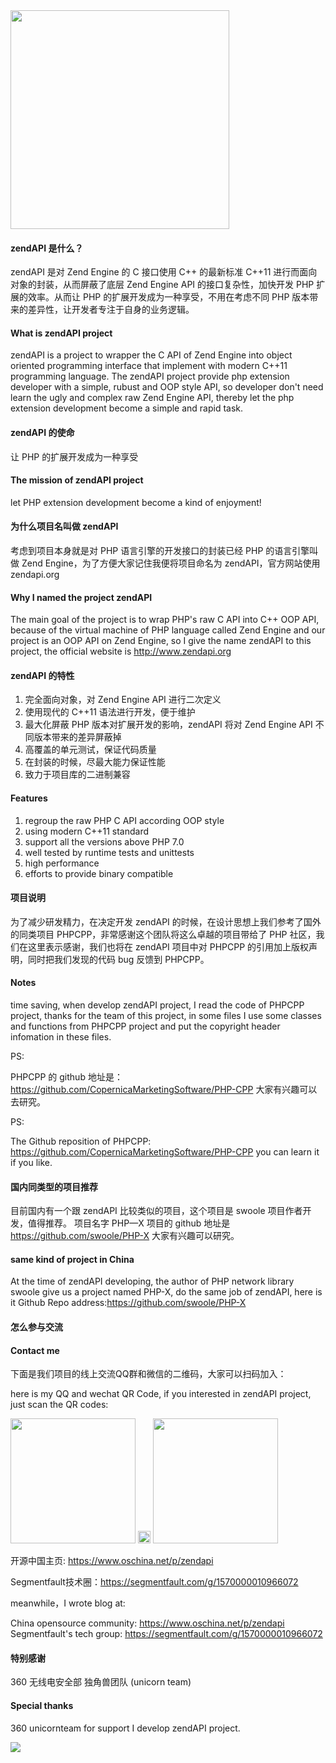 <img width="350" src ="https://raw.githubusercontent.com/qcoreteam/zendapi/master/assets/images/zendapi.png"/>

#### zendAPI 是什么？

zendAPI 是对 Zend Engine 的 C 接口使用 C++ 的最新标准 C++11 进行而面向对象的封装，从而屏蔽了底层 Zend Engine API 的接口复杂性，加快开发 PHP 扩展的效率。从而让 PHP 的扩展开发成为一种享受，不用在考虑不同 PHP 版本带来的差异性，让开发者专注于自身的业务逻辑。

#### What is zendAPI project

zendAPI is a project to wrapper the C API of Zend Engine into object oriented programming interface that implement with modern C++11 programming language. The zendAPI project provide php extension developer with a simple, rubust and OOP style API, so developer don't need learn the ugly and complex raw Zend Engine API, thereby let the php extension development become a simple and rapid task. 

#### zendAPI 的使命

让 PHP 的扩展开发成为一种享受

#### The mission of zendAPI project

let PHP extension development become a kind of enjoyment! 

#### 为什么项目名叫做 zendAPI

考虑到项目本身就是对 PHP 语言引擎的开发接口的封装已经 PHP 的语言引擎叫做 Zend Engine，为了方便大家记住我便将项目命名为 zendAPI，官方网站使用 zendapi.org

#### Why I named the project zendAPI

The main goal of the project is to wrap PHP's raw C API into C++ OOP API, because of the virtual machine of PHP language called Zend Engine and our project is an OOP API on Zend Engine, so I give the name zendAPI to this project, the official website is http://www.zendapi.org

#### zendAPI 的特性

1. 完全面向对象，对 Zend Engine API 进行二次定义
2. 使用现代的 C++11 语法进行开发，便于维护
3. 最大化屏蔽 PHP 版本对扩展开发的影响，zendAPI 将对 Zend Engine API 不同版本带来的差异屏蔽掉
4. 高覆盖的单元测试，保证代码质量
5. 在封装的时候，尽最大能力保证性能
6. 致力于项目库的二进制兼容

#### Features

1. regroup the raw PHP C API according OOP style
2. using modern C++11 standard
3. support all the versions above PHP 7.0
4. well tested by runtime tests and unittests
5. high performance
6. efforts to provide binary compatible

#### 项目说明

为了减少研发精力，在决定开发 zendAPI 的时候，在设计思想上我们参考了国外的同类项目 PHPCPP，非常感谢这个团队将这么卓越的项目带给了 PHP 社区，我们在这里表示感谢，我们也将在 zendAPI 项目中对 PHPCPP 的引用加上版权声明，同时把我们发现的代码 bug 反馈到 PHPCPP。

#### Notes

time saving, when develop zendAPI project, I read the code of PHPCPP project, thanks for the team of this project, in some files I use some classes and functions from PHPCPP project and put the copyright header infomation in these files.

PS:

PHPCPP 的 github 地址是： https://github.com/CopernicaMarketingSoftware/PHP-CPP 大家有兴趣可以去研究。

PS:

The Github reposition of PHPCPP: https://github.com/CopernicaMarketingSoftware/PHP-CPP you can learn it if you like.

#### 国内同类型的项目推荐
目前国内有一个跟 zendAPI 比较类似的项目，这个项目是 swoole 项目作者开发，值得推荐。
项目名字 PHP—X
项目的 github 地址是 https://github.com/swoole/PHP-X 大家有兴趣可以研究。

#### same kind of project in China

At the time of zendAPI developing, the author of PHP network library swoole give us a project named PHP-X, do the same job of zendAPI, here is it Github Repo address:https://github.com/swoole/PHP-X

#### 怎么参与交流
#### Contact me

下面是我们项目的线上交流QQ群和微信的二维码，大家可以扫码加入：

here is my QQ and wechat QR Code, if you interested in zendAPI project, just scan the QR codes:
<div>
<img width = "200" src="https://raw.githubusercontent.com/qcoreteam/zendapi/master/assets/images/qq.png"/>
<img width = "20" src="https://raw.githubusercontent.com/qcoreteam/zendapi/master/assets/images/blank.png"/>
<img width = "200" src="https://raw.githubusercontent.com/qcoreteam/zendapi/master/assets/images/wechat.png"/></div>
</div>

开源中国主页: https://www.oschina.net/p/zendapi

Segmentfault技术圈：https://segmentfault.com/g/1570000010966072

meanwhile，I wrote blog at:

China opensource community: https://www.oschina.net/p/zendapi
Segmentfault's tech group: https://segmentfault.com/g/1570000010966072


#### 特别感谢

360 无线电安全部 独角兽团队 (unicorn team)

#### Special thanks

360 unicornteam for support I develop zendAPI project.

<div style="width:240px; height: 240px;float:left"><img src="https://raw.githubusercontent.com/qcoreteam/zendapi/master/assets/images/unicornteam.png"/></div>
